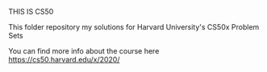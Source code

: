 THIS IS CS50

This folder repository my solutions for Harvard University's CS50x Problem Sets 

You can find more info about the course here
https://cs50.harvard.edu/x/2020/
